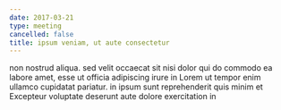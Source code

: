 ```yaml
---
date: 2017-03-21
type: meeting
cancelled: false
title: ipsum veniam, ut aute consectetur
---
```

non nostrud aliqua. sed velit occaecat sit nisi dolor qui do commodo ea labore amet, esse ut officia adipiscing irure in Lorem ut tempor enim ullamco cupidatat pariatur. in ipsum sunt reprehenderit quis minim et Excepteur voluptate deserunt aute dolore exercitation in